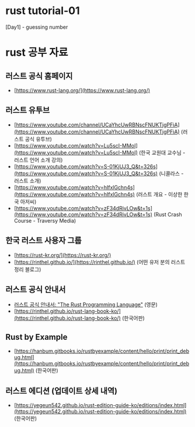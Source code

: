 # rust tutorial-01

[Day1] - guessing number

# rust 공부 자료

## 러스트 공식 홈페이지

- [https://www.rust-lang.org/](https://www.rust-lang.org/)

## 러스트 유투브

- [https://www.youtube.com/channel/UCaYhcUwRBNscFNUKTjgPFiA](https://www.youtube.com/channel/UCaYhcUwRBNscFNUKTjgPFiA) (러스트 공식 유투브)
- [https://www.youtube.com/watch?v=Lu5scI-MMoI](https://www.youtube.com/watch?v=Lu5scI-MMoI) (한국 교원대 교수님 - 러스트 언어 소개 강의)
- [https://www.youtube.com/watch?v=S-01KjUJ3_Q&t=326s](https://www.youtube.com/watch?v=S-01KjUJ3_Q&t=326s) (니콜라스 - 러스트 소개)
- [https://www.youtube.com/watch?v=hIfxlGchn4s](https://www.youtube.com/watch?v=hIfxlGchn4s) (러스트 개요 - 이상한 한국 아저씨)
- [https://www.youtube.com/watch?v=zF34dRivLOw&t=1s](https://www.youtube.com/watch?v=zF34dRivLOw&t=1s) (Rust Crash Course - Traversy Media)

## 한국 러스트 사용자 그룹

- [https://rust-kr.org/](https://rust-kr.org/)
- [https://rinthel.github.io/](https://rinthel.github.io/) (어떤 유저 분의 러스트 정리 블로그)

## 러스트 공식 안내서

- [러스트 공식 안내서: "The Rust Programming Language"](https://doc.rust-lang.org/book/) (영문)
- [https://rinthel.github.io/rust-lang-book-ko/](https://rinthel.github.io/rust-lang-book-ko/) (한국어판)

## Rust by Example

- [https://hanbum.gitbooks.io/rustbyexample/content/hello/print/print_debug.html](https://hanbum.gitbooks.io/rustbyexample/content/hello/print/print_debug.html) (한국어판)

## 러스트 에디션 (업데이트 상세 내역)

- [https://yegeun542.github.io/rust-edition-guide-ko/editions/index.html](https://yegeun542.github.io/rust-edition-guide-ko/editions/index.html) (한국어판)
